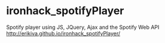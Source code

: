 # ironhack_spotifyPlayer
Spotify player using JS, JQuery, Ajax  and the Spotify Web API
http://erikiva.github.io/ironhack_spotifyPlayer/
